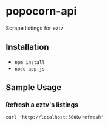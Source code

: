# popocorn-api

Scrape listings for eztv


## Installation

* `npm install`
* `node app.js`


## Sample Usage

### Refresh a eztv's listings

    curl 'http://localhost:5000/refresh'

    